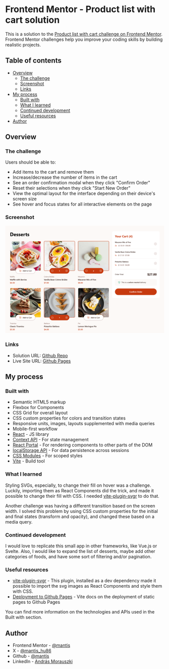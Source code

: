# Frontend Mentor - Product list with cart solution

This is a solution to the [Product list with cart challenge on Frontend Mentor](https://www.frontendmentor.io/challenges/product-list-with-cart-5MmqLVAp_d). Frontend Mentor challenges help you improve your coding skills by building realistic projects.

## Table of contents

- [Overview](#overview)
  - [The challenge](#the-challenge)
  - [Screenshot](#screenshot)
  - [Links](#links)
- [My process](#my-process)
  - [Built with](#built-with)
  - [What I learned](#what-i-learned)
  - [Continued development](#continued-development)
  - [Useful resources](#useful-resources)
- [Author](#author)

## Overview

### The challenge

Users should be able to:

- Add items to the cart and remove them
- Increase/decrease the number of items in the cart
- See an order confirmation modal when they click "Confirm Order"
- Reset their selections when they click "Start New Order"
- View the optimal layout for the interface depending on their device's screen size
- See hover and focus states for all interactive elements on the page

### Screenshot

![screenshot of desktop view](./screenshot.png)

### Links

- Solution URL: [Github Repo](https://github.com/morauszkia/fm-product-list-react)
- Live Site URL: [Github Pages](https://morauszkia.github.io/fm-product-list-react/)

## My process

### Built with

- Semantic HTML5 markup
- Flexbox for Components
- CSS Grid for overall layout
- CSS custom properties for colors and transition states
- Responsive units, images, layouts supplemented with media queries
- Mobile-first workflow
- [React](https://reactjs.org/) - JS library
- [Context API](https://react.dev/reference/react/createContext) - For state management
- [React Portal](https://react.dev/reference/react-dom/createPortal) - For rendering components to other parts of the DOM
- [localStorage API](https://developer.mozilla.org/en-US/docs/Web/API/Window/localStorage) - For data persistence across sessions
- [CSS Modules](https://github.com/css-modules/css-modules) - For scoped styles
- [Vite](https://vite.dev/) - Build tool

### What I learned

Styling SVGs, especially, to change their fill on hover was a challenge. Luckily, importing them as React Components did the trick, and made it possible to change their fill with CSS. I needed [vite-plugin-svgr](https://www.npmjs.com/package/vite-plugin-svgr) to do that.

Another challenge was having a different transition based on the screen width. I solved this problem by using CSS custom properties for the initial and final states (transform and opacity), and changed these based on a media query.

### Continued development

I would love to replicate this small app in other frameworks, like Vue.js or Svelte. Also, I would like to expand the list of desserts, maybe add other categories of foods, and have some sort of filtering and/or pagination.

### Useful resources

- [vite-plugin-svgr](https://www.npmjs.com/package/vite-plugin-svgr) - This plugin, installed as a dev dependency made it possible to import the svg images as React Components and style them with CSS.
- [Deployment to Github Pages](https://vite.dev/guide/static-deploy) - Vite docs on the deployment of static pages to Github Pages

You can find more information on the technologies and APIs used in the Built with section.

## Author

- Frontend Mentor - [@mantis](https://www.frontendmentor.io/profile/morauszkia)
- X - [@mantis_hu86](https://x.com/mantis_hu86)
- Github - [@mantis](https://github.com/morauszkia)
- LinkedIn - [András Morauszki](https://www.linkedin.com/in/andras-morauszki/)
